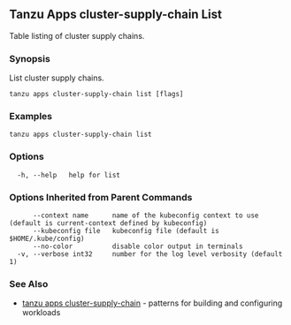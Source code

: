 ## Tanzu Apps cluster-supply-chain List

Table listing of cluster supply chains.

### Synopsis

List cluster supply chains.

```
tanzu apps cluster-supply-chain list [flags]
```

### Examples

```
tanzu apps cluster-supply-chain list
```

### Options

```
  -h, --help   help for list
```

### Options Inherited from Parent Commands

```
      --context name      name of the kubeconfig context to use (default is current-context defined by kubeconfig)
      --kubeconfig file   kubeconfig file (default is $HOME/.kube/config)
      --no-color          disable color output in terminals
  -v, --verbose int32     number for the log level verbosity (default 1)
```

### See Also

* [tanzu apps cluster-supply-chain](tanzu_apps_cluster-supply-chain.md)	 - patterns for building and configuring workloads

